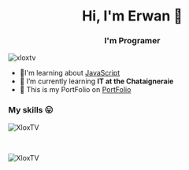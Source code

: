 <h1 align="center">Hi, I'm Erwan 👋</h1>  
<h3 align="center">I'm Programer</h3> 

<p align="left"> <img src="https://komarev.com/ghpvc/?username=xloxtv" alt="xloxtv" /> </p>  

- 🔭I'm learning about [JavaScript](https://github.com/XloxTV/)  
- 🌱 I’m currently learning **IT at the Chataigneraie**  
- 🔗 This is my PortFolio on [PortFolio](https://xloxtv.github.io/PortFolio/)

### My skills 😛

<p><img align="center" src="https://github-readme-stats.vercel.app/api?username=XloxTV&show_icons=true&locale=en&theme=radical" alt="XloxTV" /></p><br/>
<p><img align="center" src="https://github-readme-stats.vercel.app/api/top-langs/?username=XloxTV&theme=dark&hide_border=true&include_all_commits=false&count_private=true&layout=compact" alt="XloxTV" /></p><br/>


